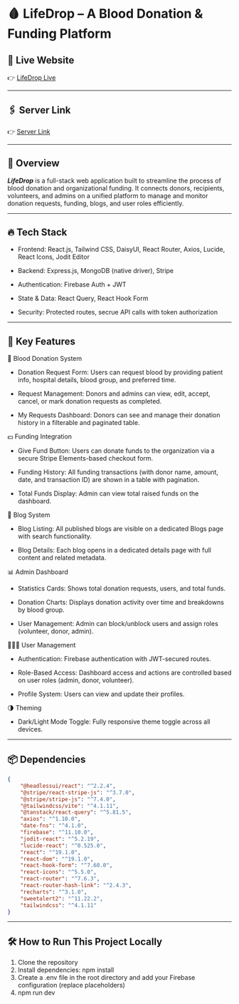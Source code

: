 # 🩸 LifeDrop – A Blood Donation & Funding Platform

<!--![TradePort Screenshot](https://your-image-url.com)--> <!-- Replace this with your screenshot URL -->

## 🔗 Live Website  
👉 [LifeDrop Live](https://lifedrop-e46b4.web.app/)

---

## 🖇️ Server Link 
👉 [Server Link](https://github.com/samin710/Life-Drop-Server)

---

## 🧠 Overview

***LifeDrop*** is a full-stack web application built to streamline the process of blood donation and organizational funding. It connects donors, recipients, volunteers, and admins on a unified platform to manage and monitor donation requests, funding, blogs, and user roles efficiently.

---

## 🔥 Tech Stack
- Frontend: React.js, Tailwind CSS, DaisyUI, React Router, Axios, Lucide, React Icons, Jodit Editor

- Backend: Express.js, MongoDB (native driver), Stripe

- Authentication: Firebase Auth + JWT

- State & Data: React Query, React Hook Form

- Security: Protected routes, secrue API calls with token authorization

---

## 🚀 Key Features

🔴 Blood Donation System
- Donation Request Form: Users can request blood by providing patient info, hospital details, blood group, and preferred time.

- Request Management: Donors and admins can view, edit, accept, cancel, or mark donation requests as completed.

- My Requests Dashboard: Donors can see and manage their donation history in a filterable and paginated table.

💵 Funding Integration
- Give Fund Button: Users can donate funds to the organization via a secure Stripe Elements-based checkout form.

- Funding History: All funding transactions (with donor name, amount, date, and transaction ID) are shown in a table with pagination.

- Total Funds Display: Admin can view total raised funds on the dashboard.

📝 Blog System
- Blog Listing: All published blogs are visible on a dedicated Blogs page with search functionality.

- Blog Details: Each blog opens in a dedicated details page with full content and related metadata.

📊 Admin Dashboard
- Statistics Cards: Shows total donation requests, users, and total funds.

- Donation Charts: Displays donation activity over time and breakdowns by blood group.

- User Management: Admin can block/unblock users and assign roles (volunteer, donor, admin).

🧑‍🤝‍🧑 User Management
- Authentication: Firebase authentication with JWT-secured routes.

- Role-Based Access: Dashboard access and actions are controlled based on user roles (admin, donor, volunteer).

- Profile System: Users can view and update their profiles.

🌗 Theming
- Dark/Light Mode Toggle: Fully responsive theme toggle across all devices.
---

## 📦 Dependencies

```json
{
    "@headlessui/react": "^2.2.4",
    "@stripe/react-stripe-js": "^3.7.0",
    "@stripe/stripe-js": "^7.4.0",
    "@tailwindcss/vite": "^4.1.11",
    "@tanstack/react-query": "^5.81.5",
    "axios": "^1.10.0",
    "date-fns": "^4.1.0",
    "firebase": "^11.10.0",
    "jodit-react": "^5.2.19",
    "lucide-react": "^0.525.0",
    "react": "^19.1.0",
    "react-dom": "^19.1.0",
    "react-hook-form": "^7.60.0",
    "react-icons": "^5.5.0",
    "react-router": "^7.6.3",
    "react-router-hash-link": "^2.4.3",
    "recharts": "^3.1.0",
    "sweetalert2": "^11.22.2",
    "tailwindcss": "^4.1.11"
}
```
---

## 🛠 How to Run This Project Locally
1. Clone the repository
2. Install dependencies: npm install
3. Create a .env file in the root directory and add your Firebase configuration (replace placeholders)
4. npm run dev
